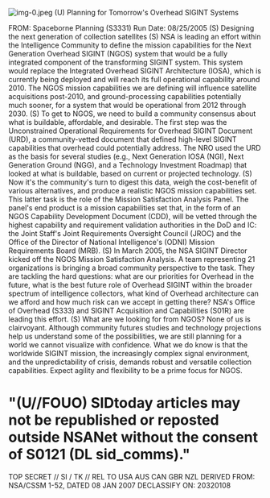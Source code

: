 ![img-0.jpeg](img-0.jpeg)
(U) Planning for Tomorrow's Overhead SIGINT Systems

FROM:
Spaceborne Planning (S3331)
Run Date: 08/25/2005
(S) Designing the next generation of collection satellites
(S) NSA is leading an effort within the Intelligence Community to define the mission capabilities for the Next Generation Overhead SIGINT (NGOS) system that would be a fully integrated component of the transforming SIGINT system. This system would replace the Integrated Overhead SIGINT Architecture (IOSA), which is currently being deployed and will reach its full operational capability around 2010. The NGOS mission capabilities we are defining will influence satellite acquisitions post-2010, and ground-processing capabilities potentially much sooner, for a system that would be operational from 2012 through 2030.
(S) To get to NGOS, we need to build a community consensus about what is buildable, affordable, and desirable. The first step was the Unconstrained Operational Requirements for Overhead SIGINT Document (URD), a community-vetted document that defined high-level SIGINT capabilities that overhead could potentially address. The NRO used the URD as the basis for several studies (e.g., Next Generation IOSA (NGI), Next Generation Ground (NGG), and a Technology Investment Roadmap) that looked at what is buildable, based on current or projected technology.
(S) Now it's the community's turn to digest this data, weigh the cost-benefit of various alternatives, and produce a realistic NGOS mission capabilities set. This latter task is the role of the Mission Satisfaction Analysis Panel. The panel's end product is a mission capabilities set that, in the form of an NGOS Capability Development Document (CDD), will be vetted through the highest capability and requirement validation authorities in the DoD and IC: the Joint Staff's Joint Requirements Oversight Council (JROC) and the Office of the Director of National Intelligence's (ODNI) Mission Requirements Board (MRB).
(S) In March 2005, the NSA SIGINT Director kicked off the NGOS Mission Satisfaction Analysis. A team representing 21 organizations is bringing a broad community perspective to the task. They are tackling the hard questions: what are our priorities for Overhead in the future, what is the best future role of Overhead SIGINT within the broader spectrum of intelligence collectors, what kind of Overhead architecture can we afford and how much risk can we accept in getting there? NSA's Office of Overhead (S333) and SIGINT Acquisition and Capabilities (S01R) are leading this effort.
(S) What are we looking for from NGOS? None of us is clairvoyant. Although community futures studies and technology projections help us understand some of the possibilities, we are still planning for a world we cannot visualize with confidence. What we do know is that the worldwide SIGINT mission, the increasingly complex signal environment, and the unpredictability of crisis, demands robust and versatile collection capabilities. Expect agility and flexibility to be a prime focus for NGOS.

# "(U//FOUO) SIDtoday articles may not be republished or reposted outside NSANet without the consent of S0121 (DL sid_comms)."
TOP SECRET // SI / TK // REL TO USA AUS CAN GBR NZL
DERIVED FROM: NSA/CSSM 1-52, DATED 08 JAN 2007 DECLASSIFY ON: 20320108
